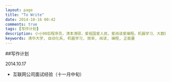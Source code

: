 ```yaml
---
layout: page
title: "To Write"
date: 2014-10-16 00:42
comments: true
tags: [写作计划]
description: 小小90后程序员，清本清硕，爱祖国爱人民，爱阅读爱编程。机器学习、大数据处理是工作方向，关注个人效率提升等话题。本博客是为开拓个人知识分享渠道而开，也有助于加速知识积累的内化，欢迎拍砖捧场。
keywords: 清华大学, 自动化系, 机器学习, 效率, 阅读, 编程, 正能量
---
```


##写作计划

2014.10.17

* 互联网公司面试经验（十一月中旬）